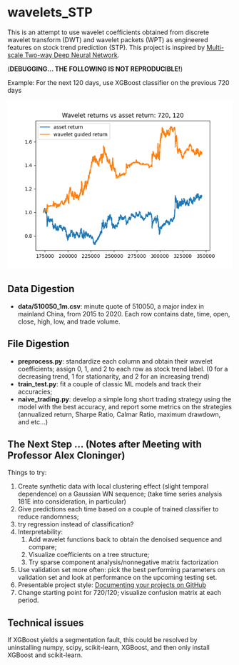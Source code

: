 # wavelets_STP

This is an attempt to use wavelet coefficients obtained from discrete wavelet transform (DWT) and wavelet packets (WPT) as engineered features on stock trend prediction (STP). This project is inspired by [Multi-scale Two-way Deep Neural Network](https://www.ijcai.org/Proceedings/2020/0628.pdf).

(**DEBUGGING... THE FOLLOWING IS NOT REPRODUCIBLE!**)

Example: For the next 120 days, use XGBoost classifier on the previous 720 days
<p align="center">
  <img src="naive_trading_720_120.png" />
</p>

## Data Digestion

- **data/510050_1m.csv**: minute quote of 510050, a major index in mainland China, from 2015 to 2020. Each row contains date, time, open, close, high, low, and trade volume.

## File Digestion

- **preprocess.py**: standardize each column and obtain their wavelet coefficients; assign 0, 1, and 2 to each row as stock trend label. (0 for a decreasing trend, 1 for stationarity, and 2 for an increasing trend)
- **train_test.py**: fit a couple of classic ML models and track their accuracies;
- **naive_trading.py**: develop a simple long short trading strategy using the model with the best accuracy, and report some metrics on the strategies (annualized return, Sharpe Ratio, Calmar Ratio, maximum drawdown, and etc...)

## The Next Step ... (Notes after Meeting with Professor Alex Cloninger)

Things to try:

1. Create synthetic data with local clustering effect (slight temporal dependence) on a Gaussian WN sequence; (take time series analysis 181E into consideration, in particular)
2. Give predictions each time based on a couple of trained classifier to reduce randomness;
3. try regression instead of classification?
4. Interpretability:
   1. Add wavelet functions back to obtain the denoised sequence and compare;
   2. Visualize coefficients on a tree structure;
   3. Try sparse component analysis/nonnegative matrix factorization
5. Use validation set more often: pick the best performing parameters on validation set and look at performance on the upcoming testing set.
6. Presentable project style: [Documenting your projects on GitHub](https://guides.github.com/features/wikis/)
7. Change starting point for 720/120; visualize confusion matrix at each period.

## Technical issues

If XGBoost yields a segmentation fault, this could be resolved by uninstalling numpy, scipy, scikit-learn, XGBoost, and then only install XGBoost and scikit-learn.
